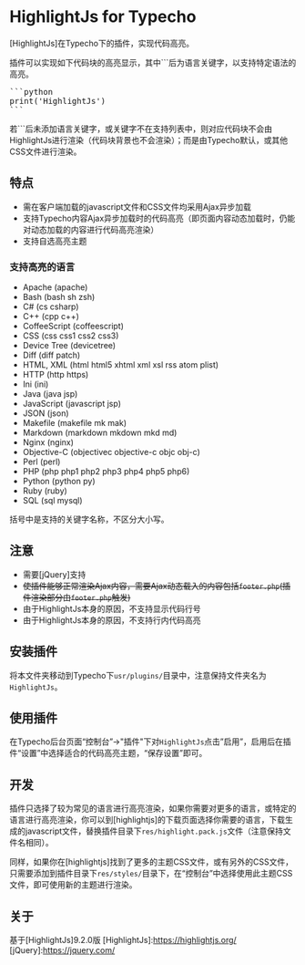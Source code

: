 # HighlightJs for Typecho
[HighlightJs]在Typecho下的插件，实现代码高亮。

插件可以实现如下代码块的高亮显示，其中\`\`\`后为语言关键字，以支持特定语法的高亮。

<pre>
```python
print('HighlightJs')
```
</pre>

若\`\`\`后未添加语言关键字，或关键字不在支持列表中，则对应代码块不会由HighlightJs进行渲染（代码块背景也不会渲染）；而是由Typecho默认，或其他CSS文件进行渲染。

## 特点
- 需在客户端加载的javascript文件和CSS文件均采用Ajax异步加载
- 支持Typecho内容Ajax异步加载时的代码高亮（即页面内容动态加载时，仍能对动态加载的内容进行代码高亮渲染）
- 支持自选高亮主题

### 支持高亮的语言
- Apache (apache)
- Bash (bash sh zsh)
- C# (cs csharp)
- C++ (cpp c++)
- CoffeeScript (coffeescript)
- CSS (css css1 css2 css3)
- Device Tree (devicetree)
- Diff (diff patch)
- HTML, XML (html html5 xhtml xml xsl rss atom plist)
- HTTP (http https)
- Ini (ini)
- Java (java jsp)
- JavaScript (javascript jsp)
- JSON (json)
- Makefile (makefile mk mak)
- Markdown (markdown mkdown mkd md)
- Nginx (nginx)
- Objective-C (objectivec objective-c objc obj-c)
- Perl (perl)
- PHP (php php1 php2 php3 php4 php5 php6)
- Python (python py)
- Ruby (ruby)
- SQL (sql mysql)

括号中是支持的关键字名称，不区分大小写。
## 注意
- 需要[jQuery]支持
- ~~使插件能够正常渲染Ajax内容，需要Ajax动态载入的内容包括`footer.php`(插件渲染部分由`footer.php`触发)~~
- 由于HighlightJs本身的原因，不支持显示代码行号
- 由于HighlightJs本身的原因，不支持行内代码高亮

## 安装插件
将本文件夹移动到Typecho下`usr/plugins/`目录中，注意保持文件夹名为`HighlightJs`。

## 使用插件
在Typecho后台页面“控制台”->"插件"下对`HighlightJs`点击”启用”，启用后在插件“设置”中选择适合的代码高亮主题，“保存设置”即可。


## 开发
插件只选择了较为常见的语言进行高亮渲染，如果你需要对更多的语言，或特定的语言进行高亮渲染，你可以到[highlightjs]的下载页面选择你需要的语言，下载生成的javascript文件，替换插件目录下`res/highlight.pack.js`文件（注意保持文件名相同）。

同样，如果你在[highlightjs]找到了更多的主题CSS文件，或有另外的CSS文件，只需要添加到插件目录下`res/styles/`目录下，在“控制台”中选择使用此主题CSS文件，即可使用新的主题进行渲染。

## 关于
基于[HighlightJs]9.2.0版
[HighlightJs]:https://highlightjs.org/
[jQuery]:https://jquery.com/
